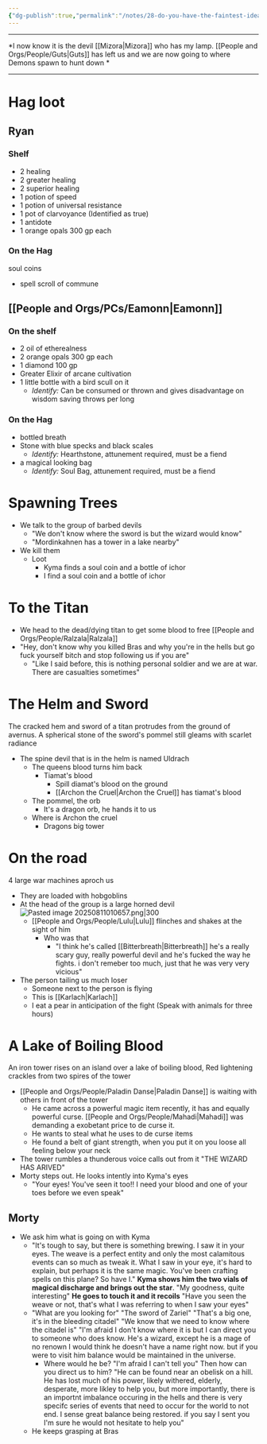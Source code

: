 ```yaml
---
{"dg-publish":true,"permalink":"/notes/28-do-you-have-the-faintest-idea-where-you-re-standing/"}
---
```


---


*I now know it is the devil [[Mizora\|Mizora]] who has my lamp. [[People and Orgs/People/Guts\|Guts]] has left us and we are now going to where Demons spawn to hunt down *

---

# Hag loot
## Ryan
### Shelf
- 2 healing 
- 2 greater healing
- 2 superior healing
- 1 potion of speed
- 1 potion of universal resistance
- 1 pot of clarvoyance (Identified as true)
- 1 antidote
- 1 orange opals 300 gp each
### On the Hag
soul coins
- spell scroll of commune
## [[People and Orgs/PCs/Eamonn\|Eamonn]]

### On the shelf
- 2 oil of etherealness
- 2 orange opals 300 gp each
- 1 diamond 100 gp
- Greater Elixir of arcane cultivation
- 1 little bottle with a bird scull on it
	- *Identify:* Can be consumed or thrown and gives disadvantage on wisdom saving throws per long 
### On the Hag
- bottled breath
- Stone with blue specks and black scales
	- *Identify:* Hearthstone, attunement required, must be a fiend
- a magical looking bag
	- *Identify:* Soul Bag, attunement required, must be a fiend

# Spawning Trees
- We talk to the group of barbed devils
	- "We don't know where the sword is but the wizard would know"
	- "Mordinkahnen has a tower in a lake nearby"
- We kill them
	- Loot
		- Kyma finds a soul coin and a bottle of ichor
		- I find a soul coin and a bottle of ichor

# To the Titan
- We head to the dead/dying titan to get some blood to free [[People and Orgs/People/Ralzala\|Ralzala]]
- "Hey, don't know why you killed Bras and why you're in the hells but go fuck yourself bitch and stop following us if you are"
	- "Like I said before, this is nothing personal soldier and we are at war. There are casualties sometimes" 

# The Helm and Sword
The cracked hem and sword of a titan protrudes from the ground of avernus. A spherical stone of the sword's pommel still gleams with scarlet radiance
- The spine devil that is in the helm is named Uldrach 
	- The queens blood turns him back
		- Tiamat's blood
			- Spill diamat's blood on the ground
			- [[Archon the Cruel\|Archon the Cruel]] has tiamat's blood
	- The pommel, the orb
		- It's a dragon orb, he hands it to us
	- Where is Archon the cruel
		- Dragons big tower

# On the road
4 large war machines aproch us
- They are loaded with hobgoblins
- At the head of the group is a large horned devil![Pasted image 20250811010657.png|300](/img/user/Pasted%20image%2020250811010657.png)
	- [[People and Orgs/People/Lulu\|Lulu]] flinches and shakes at the sight of him
		- Who was that
			- "I think he's called [[Bitterbreath\|Bitterbreath]] he's a really scary guy, really powerful devil and he's fucked the way he fights. i don't remeber too much, just that he was very very vicious"
- The person tailing us much loser
	- Someone next to the person is flying
	- This is [[Karlach\|Karlach]]
	- I eat a pear in anticipation of the fight (Speak with animals for three hours)

# A Lake of Boiling Blood
An iron tower rises on an island over a lake of boiling blood, Red lightening crackles from two spires of the tower

-  [[People and Orgs/People/Paladin Danse\|Paladin Danse]] is waiting with others in front of the tower
	- He came across a powerful magic item recently, it has and equally powerful curse. [[People and Orgs/People/Mahadi\|Mahadi]] was demanding a exobetant price to de curse it.
	- He wants to steal what he uses to de curse items
	- He found a belt of giant strength, when you put it on you loose all feeling below your neck 
- The tower rumbles a thunderous voice calls out from it "THE WIZARD HAS ARIVED" 
- Morty steps out. He looks intently into Kyma's eyes
	- "Your eyes! You've seen it too!! I need your blood and one of your toes before we even speak" 
## Morty
- We ask him what is going on with Kyma
	- "It's tough to say, but there is something brewing. I saw it in your eyes. The weave is a perfect entity and only the most calamitous events can so much as tweak it. What I saw in your eye, it's hard to explain, but perhaps it is the same magic. You've been crafting spells on this plane? So have I." **Kyma shows him the two vials of magical discharge and brings out the star**. "My goodness, quite interesting" **He goes to touch it and it recoils** "Have you seen the weave or not, that's what I was referring to when I saw your eyes"
	- "What are you looking for" "The sword of Zariel" "That's a big one, it's in the bleeding citadel" "We know that we need to know where the citadel is" "I'm afraid I don't know where it is but I can direct you to someone who does know. He's a wizard, except he is a mage of no renown I would think he doesn't have a name right now.  but if you were to visit him balance would be maintained in the universe.
		- Where would he be? "I'm afraid I can't tell you" Then how can you direct us to him? "He can be found near an obelisk on a hill. He has lost much of his power, likely withered, elderly, desperate, more likley to help you, but more importantly, there is an importnt imbalance occuring in the hells and there is very specifc series of events that need to occur for the world to not end. I sense great balance being restored. if you say I sent you I'm sure he would not hesitate to help you" 
	- He keeps grasping at Bras


